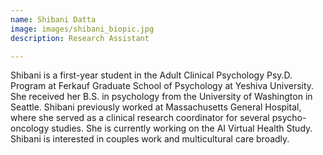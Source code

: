 ```yaml
---
name: Shibani Datta
image: images/shibani_biopic.jpg
description: Research Assistant

---
```


Shibani is a first-year student in the Adult Clinical Psychology Psy.D. Program at Ferkauf Graduate School of Psychology at Yeshiva University. She received her B.S. in psychology from the University of Washington in Seattle. Shibani previously worked at Massachusetts General Hospital, where she served as a clinical research coordinator for several psycho-oncology studies. She is currently working on the AI Virtual Health Study. Shibani is interested in couples work and multicultural care broadly. 